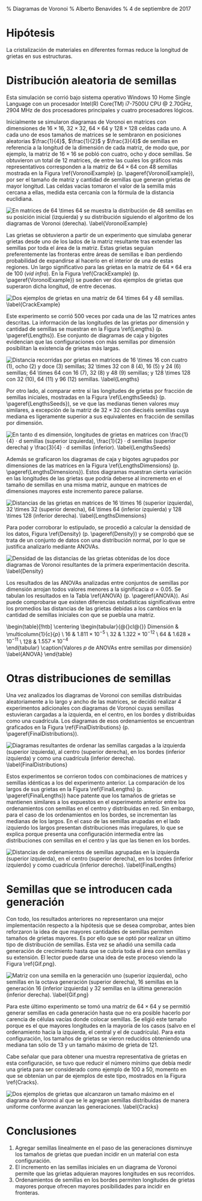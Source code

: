 % Diagramas de Voronoi
% Alberto Benavides
% 4 de septiembre de 2017

# Hipótesis

La cristalización de materiales en diferentes formas reduce la longitud de grietas en sus estructuras.

# Distribución aleatoria de semillas

Esta simulación se corrió bajo sistema operativo Windows 10 Home Single Language con un procesador Intel(R) Core(TM) i7-7500U CPU @ 2.70GHz, 2904 MHz de dos procesadores principales y cuatro procesadores lógicos.

Inicialmente se simularon diagramas de Voronoi en matrices con dimensiones de $16 \times 16$, $32 \times 32$, $64 \times 64$ y $128 \times 128$ celdas cada uno. A cada uno de esos tamaños de matrices se le sembraron en posiciones aleatorias $\frac{1}{4}$, $\frac{1}{2}$ y $\frac{3}{4}$ de semillas en referencia a la longitud de la dimensión de cada matriz, de modo que, por ejemplo, la matriz de $16 \times 16$ se pobló con cuatro, ocho y doce semillas. Se obtuvieron un total de 12 matrices, de entre las cuales los gráficos más representativos corresponden a la matriz de $64 \times 64$ con 48 semillas mostrada en la Figura \ref{VoronoiExample} (p. \pageref{VoronoiExample}), por ser el tamaño de matriz y cantidad de semillas que generan grietas de mayor longitud. Las celdas vacías tomaron el valor de la semilla más cercana a ellas, medida esta cercanía con la fórmula de la distancia euclidiana.

![En matrices de $64 \times 64$ se muestra la distribución de 48 semillas en su posición inicial (izquierda) y su distribución siguiendo el algoritmo de los diagramas de Voronoi (derecha).  \label{VoronoiExample}](main/VoronoiExample.png)

Las grietas se obtuvieron a partir de un experimento que simulaba generar grietas desde uno de los lados de la matriz resultante tras extender las semillas por toda el área de la matriz. Estas grietas seguían preferentemente las fronteras entre áreas de semillas e iban perdiendo probabilidad de expandirse al hacerlo en el interior de una de estas regiones. Un largo significativo para las grietas en la matriz de $64 \times 64$ era de 100 (*vid infra*). En la Figura \ref{CrackExample} (p. \pageref{VoronoiExample}) se pueden ver dos ejemplos de grietas que superaron dicha longitud, de entre decenas.

![Dos ejemplos de grietas en una matriz de $64 \times 64$ y 48 semillas. \label{CrackExample}](main/CrackExample.png)

Este experimento se corrió 500 veces por cada una de las 12 matrices antes descritas. La información de las longitudes de las grietas por dimensión y cantidad de semillas se muestran en la Figura \ref{Lengths} (p. \pageref{Lengths}). Ese conjunto de diagramas de caja y bigotes evidencian que las configuraciones con más semillas por dimensión posibilitan la existencia de grietas más largas.

![Distancia recorridas por grietas en matrices de $16 \times 16$ con cuatro (1), ocho (2) y doce (3) semillas; $32 \times 32$ con $8$ (4), $16$ (5) y $24$ (6) semillas; $64 \times 64$ con $16$ (7), $32$ (8) y $48$ (9) semillas; y $128 \times 128$ con $32$ (10), $64$ (11) y $96$ (12) semillas. \label{Lengths}](main/Lengths.png)

Por otro lado, al comparar entre sí las longitudes de grietas por fracción de semillas iniciales, mostradas en la Figura \ref{LengthsSeeds} (p. \pageref{LengthsSeeds}), se ve que las medianas tienen valores muy similares, a excepción de la matriz de $32 \times 32$ con dieciséis semillas cuya mediana es ligeramente superior a sus equivalentes en fracción de semillas por dimensión.

![En tanto $d$ es dimensión, longitudes de grietas en matrices con $\frac{1}{4} · d$ semillas (superior izquierda), $\frac{1}{2} · d$ semillas (superior derecha) y $\frac{3}{4} · d$ semillas (inferior). \label{LengthsSeeds}](main/LengthsSeeds.png)

Además se graficaron los diagramas de caja y bigotes agrupados por dimensiones de las matrices en la Figura \ref{LengthsDimensions} (p. \pageref{LengthsDimensions}). Estos diagramas muestran cierta variación en las longitudes de las grietas que podría deberse al incremento en el tamaño de semillas en una misma matriz, aunque en matrices de dimensiones mayores este incremento parece paliarse.

![Distancias de las grietas en matrices de $16 \times 16$ (superior izquierda), $32 \times 32$ (superior derecha), $64 \times 64$ (inferior izquierda) y $128 \times 128$ (inferior derecha). \label{LengthsDimensions}](main/LengthsDimensions.png)

Para poder corroborar lo estipulado, se procedió a calcular la densidad de los datos, Figura \ref{Density} (p. \pageref{Density}) y se comprobó que se trata de un conjunto de datos con una distribución normal, por lo que se justifica analizarlo mediante ANOVAs.

![Densidad de las distancias de las grietas obtenidas de los doce diagramas de Voronoi resultantes de la primera experimentación descrita. \label{Density}](main/Density.png)

Los resultados de las ANOVAs analizadas entre conjuntos de semillas por dimensión arrojan todos valores menores a la significacia $\alpha = 0.05$. Se tabulan los resultados en la Tabla \ref{ANOVA} (p. \pageref{ANOVA}). Así puede comprobarse que existen diferencias estadísticas significativas entre los promedios las distancias de las grietas debidas a los cambios en la cantidad de semillas iniciales con que se puebla una matriz.

\begin{table}[!htb]
\centering
\begin{tabular}{@{}cl@{}}
Dimensión & \multicolumn{1}{c}{$p$}   \\
$16$                      & $1.811 \times 10 ^ {-5}$  \\
$32$                      & $1.322 \times 10 ^ {-12}$ \\
$64$                      & $1.628 \times 10 ^ {-11}$ \\
$128$ & $1.557 \times 10 ^ {-4}$              
\end{tabular}
\caption{Valores $p$ de ANOVAs entre semillas por dimensión} \label{ANOVA}
\end{table}

# Otras distribuciones de semillas

Una vez analizados los diagramas de Voronoi con semillas distribuidas aleatoriamente a lo largo y ancho de las matrices, se decidió realizar 4 experimentos adicionales con diagramas de Voronoi cuyas semillas estuvieran cargadas a la izquierda, en el centro, en los bordes y distribuidas como una cuadrícula. Los diagramas de esos ordenamientos se encuentran graficados en la Figura \ref{FinalDistributions} (p. \pageref{FinalDistributions}).

![Diagramas resultantes de ordenar las semillas cargadas a la izquierda (superior izquierda), al centro (superior derecha), en los bordes (inferior izquierda) y como una cuadrícula (inferior derecha). \label{FinalDistributions}](challenge1/FinalDistributions.png)

Estos experimentos se corrieron todos con combinaciones de matrices y semillas idénticas a los del experimento anterior. La comparación de los largos de sus grietas en la Figura \ref{FinalLengths} (p. \pageref{FinalLengths}) hace patente que los tamaños de grietas se mantienen similares a los expuestos en el experimento anterior entre los ordenamientos con semillas en el centro y distribuidas en red. Sin embargo, para el caso de los ordenamientos en los bordes, se incrementan las medianas de los largos. En el caso de las semillas arupadas en el lado izquierdo los largos presentan distribuciones más irregulares, lo que se explica porque presenta una configuración intermedia entre las distribuciones con semillas en el centro y las que las tienen en los bordes.

![Distancias de ordenamientos de semillas agrupadas en la izquierda (superior izquierda), en el centro (superior derecha), en los bordes (inferior izquierdo) y como cuadrícula (inferior derecho). \label{FinalLengths}](challenge1/FinalLengths.png)

# Semillas que se introducen cada generación

Con todo, los resultados anteriores no representaron una mejor implementación respecto a la hipótesis que se desea comprobar, antes bien reforzaron la idea de que mayores cantidades de semillas permiten tamaños de grietas mayores. Es por ello que se optó por realizar un último tipo de distribución de semillas. Esta vez se añadió una semilla cada generación de crecimiento hasta que se cubría toda el área con semillas y su extensión. El lector puede darse una idea de este proceso viendo la Figura \ref{Gif.png}.

![Matriz con una semilla en la generación uno (superior izquierda), ocho semillas en la octava generación (superior derecha), $16$ semillas en la generación $16$ (inferior izquierda) y $32$ semillas en la última generación (inferior derecha). \label{Gif.png}](challenge2/Gif.png)

Para este último experimento se tomó una matriz de $64 \times 64$ y se permitió generar semillas en cada generación hasta que no era posible hacerlo por carencia de células vacías donde colocar semillas. Se eligió este tamaño porque es el que mayores longitudes en la mayoría de los casos (salvo en el ordenamiento hacia la izquierda, el central y el de cuadrícula). Para esta configuración, los tamaños de grietas se vieron reducidos obteniendo una mediana tan sólo de $13$ y un tamaño máximo de grieta de $121$.

Cabe señalar que para obtener una muestra representativa de grietas en esta configuración, se tuvo que reducir el número mínimo que debía medir una grieta para ser considerado como ejemplo de $100$ a $50$, momento en que se obtenían un par de ejemplos de este tipo, mostrados en la Figura \ref{Cracks}.

![Dos ejemplos de grietas que alcanzaron un tamaño máximo en el diagrama de Voronoi al que se le agregan semillas distribuidas de manera uniforme conforme avanzan las generaciones. \label{Cracks}](challenge2/Cracks.png)

# Conclusiones

1. Agregar semillas linealmente en el paso de las generaciones disminuye los tamaños de grietas que puedan incidir en un material con esta configuración.
1. El incremento en las semillas iniciales en un diagrama de Voronoi permite que las grietas adquieran mayores longitudes en sus recorridos.
2. Ordenamientos de semillas en los bordes permiten longitudes de grietas mayores porque ofrecen mayores posibilidades para incidir en fronteras.
